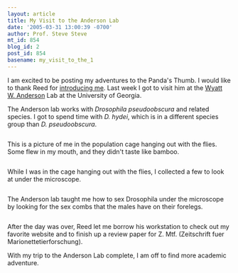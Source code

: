 ```yaml
---
layout: article
title: My Visit to the Anderson Lab
date: '2005-03-31 13:00:39 -0700'
author: Prof. Steve Steve
mt_id: 854
blog_id: 2
post_id: 854
basename: my_visit_to_the_1
---
```

<img src="/PT/uploads/2005/stevesteve_head.jpg" alt="" style="float:left;" />I am excited to be posting my adventures to the Panda's Thumb.  I would like to thank Reed for [introducing me](http://www.pandasthumb.org/pt-archives/000913.html).  Last week I got to visit him at the [Wyatt W. Anderson](http://www.genetics.uga.edu/faculty/bio-Anderson.html) Lab at the University of Georgia.  

The Anderson lab works with _Drosophila pseudoobscura_ and related species.  I got to spend time with _D. hydei_, which is in a different species group than _D. pseudoobscura_.

<img src="/PT/uploads/2005/Qfly1.jpg" alt="" />

This is a picture of me in the population cage hanging out with the flies.  Some flew in my mouth, and they didn't taste like bamboo.  

<img src="/PT/uploads/2005/Qfly2.jpg" alt="" />

While I was in the cage hanging out with the flies, I collected a few to look at under the microscope.

<img src="/PT/uploads/2005/Qmicroscope.jpg" alt="" />

The Anderson lab taught me how to sex Drosophila under the microscope by looking for the sex combs that the males have on their forelegs.

<img src="/PT/uploads/2005/Qworkstation.jpg" alt="" />

After the day was over, Reed let me borrow his workstation to check out my favorite website and to finish up a review paper for Z. Mtf. (Zeitschrift fuer Marionettetierforschung).

With my trip to the Anderson Lab complete, I am off to find more academic adventure.
